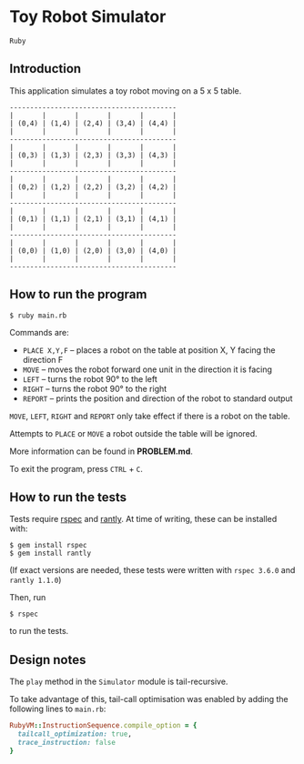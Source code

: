 # Toy Robot Simulator

`Ruby`

## Introduction
This application simulates a toy robot moving on a 5 x 5 table.

```
-----------------------------------------
|       |       |       |       |       |
| (0,4) | (1,4) | (2,4) | (3,4) | (4,4) |
|       |       |       |       |       |
-----------------------------------------
|       |       |       |       |       |
| (0,3) | (1,3) | (2,3) | (3,3) | (4,3) |
|       |       |       |       |       |
-----------------------------------------
|       |       |       |       |       |
| (0,2) | (1,2) | (2,2) | (3,2) | (4,2) |
|       |       |       |       |       |
-----------------------------------------
|       |       |       |       |       |
| (0,1) | (1,1) | (2,1) | (3,1) | (4,1) |
|       |       |       |       |       |
-----------------------------------------
|       |       |       |       |       |
| (0,0) | (1,0) | (2,0) | (3,0) | (4,0) |
|       |       |       |       |       |
-----------------------------------------
```

## How to run the program
```
$ ruby main.rb
```

Commands are:
- `PLACE X,Y,F` &ndash; places a robot on the table at position X, Y facing the direction F
- `MOVE` &ndash; moves the robot forward one unit in the direction it is facing
- `LEFT` &ndash; turns the robot 90&deg; to the left
- `RIGHT` &ndash; turns the robot 90&deg; to the right
- `REPORT` &ndash; prints the position and direction of the robot to standard output

`MOVE`, `LEFT`, `RIGHT` and `REPORT` only take effect if there is a robot on the table.

Attempts to `PLACE` or `MOVE` a robot outside the table will be ignored.

More information can be found in **PROBLEM.md**.

To exit the program, press `CTRL` + `C`.

## How to run the tests
Tests require [rspec](https://github.com/rspec/rspec) and [rantly](https://github.com/rantly-rb/rantly). At time of writing, these can be installed with:

```
$ gem install rspec
$ gem install rantly
```

(If exact versions are needed, these tests were written with `rspec 3.6.0` and `rantly 1.1.0`)

Then, run

```
$ rspec
```

to run the tests.

## Design notes
The `play` method in the `Simulator` module is tail-recursive.

To take advantage of this, tail-call optimisation was enabled by adding the following lines to `main.rb`:

```ruby
RubyVM::InstructionSequence.compile_option = {
  tailcall_optimization: true,
  trace_instruction: false
}
```
